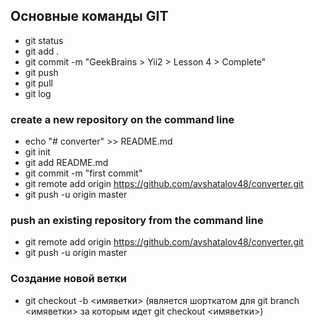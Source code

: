 ## Основные команды GIT

- git status
- git add .
- git commit -m "GeekBrains > Yii2 > Lesson 4 > Complete"
- git push
- git pull
- git log

### create a new repository on the command line
- echo "# converter" >> README.md
- git init
- git add README.md
- git commit -m "first commit"
- git remote add origin https://github.com/avshatalov48/converter.git
- git push -u origin master

### push an existing repository from the command line
- git remote add origin https://github.com/avshatalov48/converter.git
- git push -u origin master

### Создание новой ветки
- git checkout -b <имяветки> (является шорткатом для git branch <имяветки> за которым идет  git checkout <имяветки>)